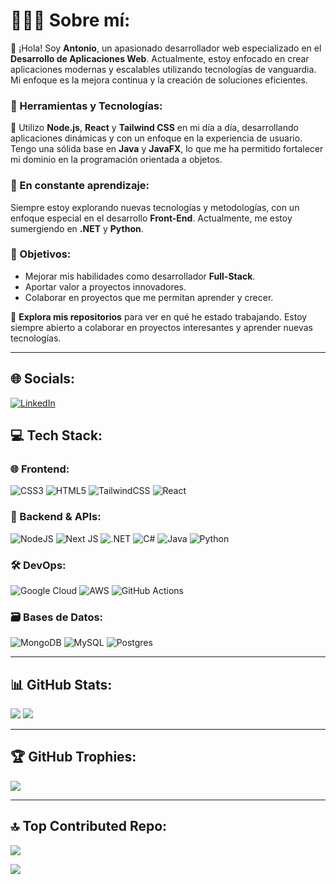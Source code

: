 # 👨‍💻💫 Sobre mí:
👋 ¡Hola! Soy **Antonio**, un apasionado desarrollador web especializado en el **Desarrollo de Aplicaciones Web**. Actualmente, estoy enfocado en crear aplicaciones modernas y escalables utilizando tecnologías de vanguardia. Mi enfoque es la mejora continua y la creación de soluciones eficientes.

### 🚀 Herramientas y Tecnologías:
🔧 Utilizo **Node.js**, **React** y **Tailwind CSS** en mi día a día, desarrollando aplicaciones dinámicas y con un enfoque en la experiencia de usuario. Tengo una sólida base en **Java** y **JavaFX**, lo que me ha permitido fortalecer mi dominio en la programación orientada a objetos.

### 🌱 En constante aprendizaje:
Siempre estoy explorando nuevas tecnologías y metodologías, con un enfoque especial en el desarrollo **Front-End**. Actualmente, me estoy sumergiendo en **.NET** y **Python**.

### 🎯 Objetivos:
- Mejorar mis habilidades como desarrollador **Full-Stack**.
- Aportar valor a proyectos innovadores.
- Colaborar en proyectos que me permitan aprender y crecer.

🚀 **Explora mis repositorios** para ver en qué he estado trabajando. Estoy siempre abierto a colaborar en proyectos interesantes y aprender nuevas tecnologías.

---

## 🌐 Socials:
[![LinkedIn](https://img.shields.io/badge/LinkedIn-%230077B5.svg?logo=linkedin&logoColor=white)](https://www.linkedin.com/in/antonio-jes%C3%BAs-ortiz-rodriguez/) 

## 💻 Tech Stack:
### 🌐 Frontend:
![CSS3](https://img.shields.io/badge/css3-%231572B6.svg?style=for-the-badge&logo=css3&logoColor=white) ![HTML5](https://img.shields.io/badge/html5-%23E34F26.svg?style=for-the-badge&logo=html5&logoColor=white) ![TailwindCSS](https://img.shields.io/badge/tailwindcss-%2338B2AC.svg?style=for-the-badge&logo=tailwind-css&logoColor=white) ![React](https://img.shields.io/badge/react-%2320232a.svg?style=for-the-badge&logo=react&logoColor=%2361DAFB)

### 💾 Backend & APIs:
![NodeJS](https://img.shields.io/badge/node.js-6DA55F?style=for-the-badge&logo=node.js&logoColor=white) ![Next JS](https://img.shields.io/badge/Next-black?style=for-the-badge&logo=next.js&logoColor=white) ![.NET](https://img.shields.io/badge/.NET-512BD4?style=for-the-badge&logo=.net&logoColor=white) ![C#](https://img.shields.io/badge/C%23-239120?style=for-the-badge&logo=c-sharp&logoColor=white) ![Java](https://img.shields.io/badge/java-%23ED8B00.svg?style=for-the-badge&logo=openjdk&logoColor=white) ![Python](https://img.shields.io/badge/python-%233776AB.svg?style=for-the-badge&logo=python&logoColor=white)

### 🛠️ DevOps:
![Google Cloud](https://img.shields.io/badge/GoogleCloud-%234285F4.svg?style=for-the-badge&logo=googlecloud&logoColor=white) ![AWS](https://img.shields.io/badge/AWS-%23FF9900.svg?style=for-the-badge&logo=amazon-aws&logoColor=white) ![GitHub Actions](https://img.shields.io/badge/github%20actions-%232671E5.svg?style=for-the-badge&logo=githubactions&logoColor=white)

### 🗃️ Bases de Datos:
![MongoDB](https://img.shields.io/badge/MongoDB-%234ea94b.svg?style=for-the-badge&logo=mongodb&logoColor=white) ![MySQL](https://img.shields.io/badge/mysql-4479A1.svg?style=for-the-badge&logo=mysql&logoColor=white) ![Postgres](https://img.shields.io/badge/postgres-%23316192.svg?style=for-the-badge&logo=postgresql&logoColor=white)

---

## 📊 GitHub Stats:
![](https://github-readme-streak-stats.herokuapp.com/?user=Toniitop&theme=dark&hide_border=false)
![](https://github-readme-stats.vercel.app/api/top-langs/?username=Toniitop&theme=dark&hide_border=false&include_all_commits=true&count_private=true&layout=compact)

---

## 🏆 GitHub Trophies:
![](https://github-profile-trophy.vercel.app/?username=Toniitop&theme=radical&no-frame=false&no-bg=false&margin-w=4)

---

## 🔝 Top Contributed Repo:
![](https://github-contributor-stats.vercel.app/api?username=Toniitop&limit=5&theme=dark&combine_all_yearly_contributions=true)

[![](https://visitcount.itsvg.in/api?id=Toniitop&icon=0&color=0)](https://visitcount.itsvg.in)
